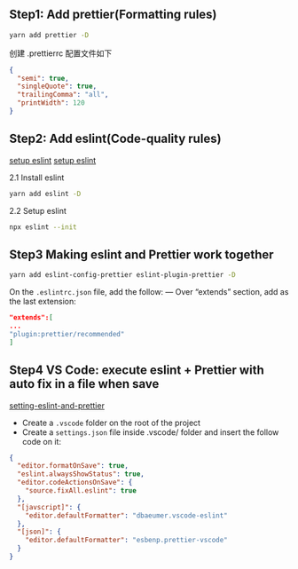 ## Step1: Add prettier(Formatting rules)

<!-- TODO:在.prettierrc 中集成默认设置 -->

```bash
yarn add prettier -D
```

创建 .prettierrc 配置文件如下

```json
{
  "semi": true,
  "singleQuote": true,
  "trailingComma": "all",
  "printWidth": 120
}
```

## Step2: Add eslint(Code-quality rules)

[setup eslint](https://andrebnassis.medium.com/setting-eslint-on-a-react-typescript-project-2021-1190a43ffba)
[setup eslint](https://www.scien.cx/2021/05/31/how-to-integrate-eslint-with-your-react-typescript-project-2021/)

2.1 Install eslint

```bash
yarn add eslint -D
```

2.2 Setup eslint

```bash
npx eslint --init
```

## Step3 Making eslint and Prettier work together

```bash
yarn add eslint-config-prettier eslint-plugin-prettier -D
```

On the `.eslintrc.json` file, add the follow:
— Over “extends” section, add as the last extension:

```json
"extends":[
...
"plugin:prettier/recommended"
]
```

## Step4 VS Code: execute eslint + Prettier with auto fix in a file when save

[setting-eslint-and-prettier](https://javascript.plainenglish.io/setting-eslint-and-prettier-on-a-react-typescript-project-2021-22993565edf9)

- Create a `.vscode` folder on the root of the project
- Create a `settings.json` file inside .vscode/ folder and insert the follow code on it:

```json
{
  "editor.formatOnSave": true,
  "eslint.alwaysShowStatus": true,
  "editor.codeActionsOnSave": {
    "source.fixAll.eslint": true
  },
  "[javscript]": {
    "editor.defaultFormatter": "dbaeumer.vscode-eslint"
  },
  "[json]": {
    "editor.defaultFormatter": "esbenp.prettier-vscode"
  }
}
```
